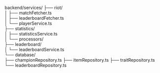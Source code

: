 backend/services/
├── riot/                        
│   ├── matchFetcher.ts         
│   ├── leaderboardFetcher.ts    
│   └── playerService.ts         
├── statistics/                  
│   ├── statisticsService.ts    
│   └── processors/              
├── leaderboard/                 
│   └── leaderboardService.ts   
└── database/          
    ├── championRepository.ts
    ├── itemRepository.ts
    ├── traitRepository.ts
    └── leaderboardRepository.ts
